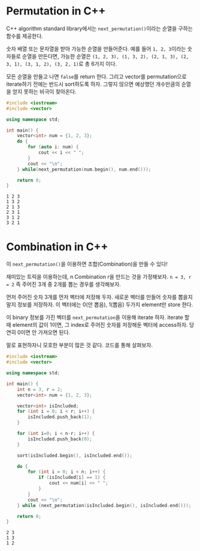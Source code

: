 # Permutation in C++

C++ algorithm standard library에서는 `next_permutation()`이라는 순열을 구하는 함수를 제공한다.

숫자 배열 또는 문자열을 받아 가능한 순열을 만들어준다.
예를 들어 `1, 2, 3`이라는 숫자들로 순열을 만든다면, 가능한 순열은 `(1, 2, 3), (1, 3, 2), (2, 1, 3), (2, 3, 1), (3, 1, 2), (3, 2, 1)`로 총 6가지 이다.

모든 순열을 만들고 나면 `false`를 return 한다. 그리고 vector를 permutation으로 iterate하기 전에는 반드시 sort하도록 하자. 그렇지 않으면 예상했던 개수만큼의 순열을 얻지 못하는 비극이 찾아온다.

```cpp
#include <iostream>
#include <vector>

using namespace std;

int main() {
    vector<int> num = {1, 2, 3};
    do {
        for (auto i: num) {
            cout << i << " ";
        }
        cout << "\n";
    } while(next_permutation(num.begin(), num.end()));

    return 0;
}
```

```
1 2 3 
1 3 2 
2 1 3 
2 3 1 
3 1 2 
3 2 1 
```

# Combination in C++

이 `next_permutation()`을 이용하면 조합(Combination)을 만들 수 있다!

재미있는 트릭을 이용하는데, n Combination r을 만드는 것을 가정해보자.
`n = 3, r = 2` 즉 주어진 3개 중 2개를 뽑는 경우를 생각해보자.

먼저 주어진 숫자 3개를 먼저 벡터에 저장해 두자.
새로운 벡터를 만들어 숫자를 뽑을지 말지 정보를 저장하자.
이 벡터에는 0(안 뽑음), 1(뽑음) 두가지 element만 store 한다.

이 binary 정보를 가진 벡터를 `next_permutation`을 이용해 iterate 하자.
iterate 할 때 element의 값이 1이면, 그 index로 주어진 숫자를 저장해둔 벡터에 access하자.
당연히 0이면 안 가져오면 된다.

말로 표현하자니 모호한 부분이 많은 것 같다. 코드를 통해 살펴보자.

```cpp
#include <iostream>
#include <vector>

using namespace std;

int main() {
    int n = 3, r = 2;
    vector<int> num = {1, 2, 3};

    vector<int> isIncluded;
    for (int i = 0; i < r; i++) {
        isIncluded.push_back(1);
    }

    for (int i=0; i < n-r; i++) {
        isIncluded.push_back(0);
    }

    sort(isIncluded.begin(), isIncluded.end());

    do {
        for (int i = 0; i < n; i++) {
            if (isIncluded[i] == 1) {
                cout << num[i] << " ";
            }
        }
        cout << "\n";
    } while (next_permutation(isIncluded.begin(), isIncluded.end()));

    return 0;
}
```

```
2 3 
1 3 
1 2
```
